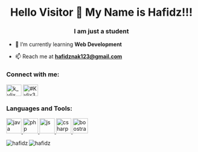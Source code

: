 <h1 align="center">Hello Visitor 👋 My Name is Hafidz!!!</h1>
<h3 align="center">I am just a student</h3>

- 🌱 I’m currently learning **Web Development**

- 📫 Reach me at **hafidznak123@gmail.com**


<h3 align="left">Connect with me:</h3>
<p align="left">
<a href="https://instagram.com/hafidz_hafidz" target="blank"><img align="center" src="https://cdn.jsdelivr.net/npm/simple-icons@3.0.1/icons/instagram.svg" alt="k_ylix" height="30" width="40" /></a>
<a href="https://discord.gg/#Hafidz0001" target="blank"><img align="center" src="https://cdn.jsdelivr.net/npm/simple-icons@3.0.1/icons/discord.svg" alt="#Kylix3272" height="30" width="40" /></a>
</p>

<h3 align="left">Languages and Tools:</h3>
<p align="left"> <a href="https://www.java.com/" target="_blank"> <img src="https://raw.githubusercontent.com/jmnote/z-icons/master/svg/java.svg" alt="java" width="40" height="40"/> </a> <a href="https://https://www.php.net/" target="_blank"> <img src="https://raw.githubusercontent.com/jmnote/z-icons/master/svg/php.svg" alt="php" width="40" height="40"/> </a> <a href="https://www.javascript.com/" target="_blank"> <img src="https://raw.githubusercontent.com/jmnote/z-icons/master/svg/javascript.svg" alt="js" width="40" height="40"/> </a> <a href="https://www.w3schools.com/cs/index.php" target="_blank"> <img src="https://raw.githubusercontent.com/jmnote/z-icons/master/svg/csharp.svg" alt="csharp" width="40" height="40"/> </a> <a href="https://getbootstrap.com/" target="_blank"> <img src="https://raw.githubusercontent.com/jmnote/z-icons/master/svg/bootstrap.svg" alt="boostrap" width="40" height="40"/> </a> </p>

<p>
  <img align="left" src="https://github-readme-stats.vercel.app/api/top-langs?username=hafidz0098&show_icons=true&locale=en&layout=compact&margin_bottom=20&theme=dark" alt="hafidz" />
</p>

</p>
  &nbsp;<img align="left" src="https://github-readme-stats.vercel.app/api?username=hafidz0098&show_icons=true&locale=en&theme=dark" alt="hafidz" />
</p>
